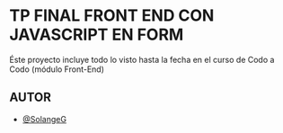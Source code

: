 # TP FINAL FRONT END CON JAVASCRIPT EN FORM

Éste proyecto incluye todo lo visto hasta la fecha en el curso de Codo a Codo (módulo Front-End)


## AUTOR

- [@SolangeG](https://github.com/SlonceSun)

